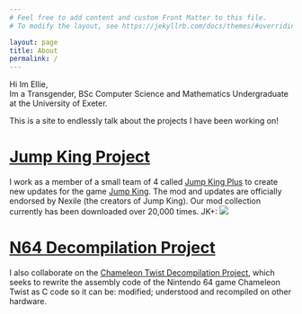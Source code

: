 ```yaml
---
# Feel free to add content and custom Front Matter to this file.
# To modify the layout, see https://jekyllrb.com/docs/themes/#overriding-theme-defaults

layout: page
title: About
permalink: /
---
```


Hi Im Ellie,<br>
Im a Transgender, BSc Computer Science and Mathematics Undergraduate at the University of Exeter.

This is a site to endlessly talk about the projects I have been working on!

<h1><a href="/jumpking/">Jump King Project</a></h1>

I work as a member of a small team of 4 called [Jump King Plus](https://phoenixx19.github.io/JumpKingPlus/)
 to create new updates for the game [Jump King](https://store.steampowered.com/app/1061090/Jump_King/).
The mod and updates are officially endorsed by Nexile (the creators of Jump King). Our mod collection currently
has been downloaded over 20,000 times. JK+: ![](https://img.shields.io/github/downloads/Phoenixx19/JumpKingPlus/total?style=flat-square)

<h1><a href="/n64/">N64 Decompilation Project</a></h1>

I also collaborate on the [Chameleon Twist Decompilation Project](https://github.com/Elisiah/CTwist-Decomp-WIP),
which seeks to rewrite the assembly code of the Nintendo 64 game Chameleon Twist as C code so it can be: modified;
understood and recompiled on other hardware.
